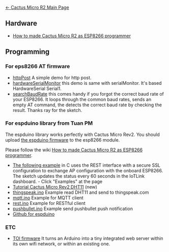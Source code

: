 [← Cactus Micro R2 Main Page](Cactus_Micro_Rev2.md)

## Hardware

  - [How to made Cactus Micro R2 as ESP8266
    programmer](How_to_made_Cactus_Micro_R2_as_ESP8266_programmer.md)

## Programming

### For eps8266 AT firmware

  - [httpPost](https://github.com/AprilBrother/cactus-micro-r2/tree/master/libraries/CactusMicro/examples/httpPost)
    A simple demo for http
    post.
  - [hardwareSerialMonitor](https://github.com/AprilBrother/cactus-micro-r2/tree/master/libraries/CactusMicro/examples/hardwareSerialMonitor)
    this demo is same with serialMonitor. It's based HardwareSerial
    Serial1.
  - [searchBaudRate](https://github.com/AprilBrother/cactus-micro-r2/tree/master/libraries/CactusMicro/examples/searchBaudRate)
    this comes handy if you forgot the correct baud rate of your
    ESP8266. It loops through the common baud rates, sends an empty AT
    command, the detects the correct baud rate by checking the result.
    Thanks ray for the sketch.

### For espduino library from Tuan PM

The espduino library works perfectly with Cactus Micro Rev2. You should
upload [the espduino firmware](https://github.com/AprilBrother/espduino)
to the esp8266 module.

Please follow the wiki [How to made Cactus Micro R2 as ESP8266
programmer](How_to_made_Cactus_Micro_R2_as_ESP8266_programmer.md).

  - [The following example](https://www.iotlink.net/About) in C uses the
    REST interface with a secure SSL configuration to exchange AP
    configuration with the onboard ESP8266. The sketch updates the
    status every 60 seconds in the IoTLink dashboard. - Click "Examples"
    at the page
  - [Tutorial Cactus Micro Rev2
    DHT11](Tutorial_Cactus_Micro_Rev2_DHT11.md)
    (new)
  - [thingspeak.ino](https://github.com/AprilBrother/espduino/tree/master/examples/thingspeak)
    Example read DHT11 and send to
    thingspeak.com
  - [mqtt.ino](https://github.com/AprilBrother/espduino/tree/master/examples/mqtt)
    Example for MQTT
    client
  - [rest.ino](https://github.com/AprilBrother/espduino/tree/master/examples/rest)
    Example for RESTful
    client
  - [pushbullet.ino](https://github.com/AprilBrother/espduino/tree/master/examples/pushbullet)
    Example send pushbullet push notification
  - [Github for espduino](https://github.com/AprilBrother/espduino)

### ETC

  - [TOI
    firmware](https://github.com/dherrendoerfer/TOI_Firmware/tree/master/Cactus_Micro)
    It turns an Arduino into a tiny integrated web server within its own
    wifi network, or within an existing one.
